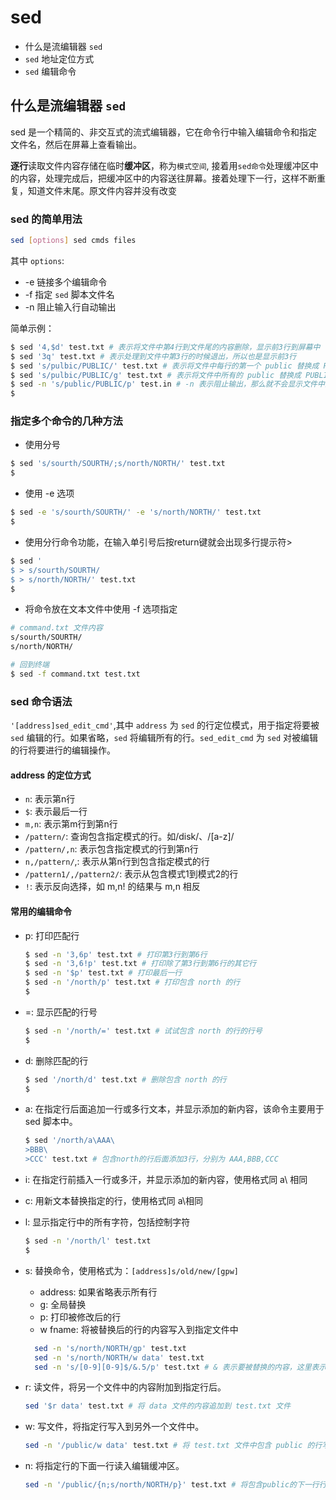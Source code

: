 # sed

* 什么是流编辑器 `sed`
* `sed` 地址定位方式
* `sed` 编辑命令

## 什么是流编辑器 `sed`

sed 是一个精简的、非交互式的流式编辑器，它在命令行中输入编辑命令和指定文件名，然后在屏幕上查看输出。

**逐行**读取文件内容存储在临时**缓冲区**，称为`模式空间`, 接着用`sed命令`处理缓冲区中的内容，处理完成后，把缓冲区中的内容送往屏幕。接着处理下一行，这样不断重复，知道文件末尾。原文件内容并没有改变

### sed 的简单用法

```sh
sed [options] sed cmds files
```

其中 `options`:

* -e 链接多个编辑命令
* -f 指定 `sed` 脚本文件名
* -n 阻止输入行自动输出

简单示例：

```sh
$ sed '4,$d' test.txt # 表示将文件中第4行到文件尾的内容删除，显示前3行到屏幕中
$ sed '3q' test.txt # 表示处理到文件中第3行的时候退出，所以也是显示前3行
$ sed 's/pulbic/PUBLIC/' test.txt # 表示将文件中每行的第一个 public 替换成 PUBLIC
$ sed 's/pulbic/PUBLIC/g' test.txt # 表示将文件中所有的 public 替换成 PUBLIC
$ sed -n 's/public/PUBLIC/p' test.in # -n 表示阻止输出，那么就不会显示文件中的任何一行，现在想要输出只包含被替换的行，那么可以在后面跟上 p
$
```

### 指定多个命令的几种方法

* 使用分号

```sh
$ sed 's/sourth/SOURTH/;s/north/NORTH/' test.txt
$
```

* 使用 -e 选项

```sh
$ sed -e 's/sourth/SOURTH/' -e 's/north/NORTH/' test.txt
$
```

* 使用分行命令功能，在输入单引号后按return键就会出现多行提示符>

```sh
$ sed '
$ > s/sourth/SOURTH/
$ > s/north/NORTH/' test.txt
$
```

* 将命令放在文本文件中使用 -f 选项指定

```sh
# command.txt 文件内容
s/sourth/SOURTH/
s/north/NORTH/

# 回到终端
$ sed -f command.txt test.txt
```

### sed 命令语法

`'[address]sed_edit_cmd'`,其中 `address` 为 `sed` 的行定位模式，用于指定将要被 `sed` 编辑的行。如果省略，`sed` 将编辑所有的行。`sed_edit_cmd` 为 `sed` 对被编辑的行将要进行的编辑操作。

#### address 的定位方式

* `n`: 表示第n行
* `$`: 表示最后一行
* `m,n`: 表示第m行到第n行
* `/pattern/`: 查询包含指定模式的行。如/disk/、/[a-z]/
* `/pattern/,n`: 表示包含指定模式的行到第n行
* `n,/pattern/`,: 表示从第n行到包含指定模式的行
* `/pattern1/,/pattern2/`: 表示从包含模式1到模式2的行
* `!`: 表示反向选择，如 m,n! 的结果与 m,n 相反

#### 常用的编辑命令

* p: 打印匹配行

  ```sh
  $ sed -n '3,6p' test.txt # 打印第3行到第6行
  $ sed -n '3,6!p' test.txt # 打印除了第3行到第6行的其它行
  $ sed -n '$p' test.txt # 打印最后一行
  $ sed -n '/north/p' test.txt # 打印包含 north 的行
  $
  ```

* =: 显示匹配的行号

  ```sh
  $ sed -n '/north/=' test.txt # 试试包含 north 的行的行号
  $
  ```

* d: 删除匹配的行

  ```sh
  $ sed '/north/d' test.txt # 删除包含 north 的行
  $
  ```

* a\: 在指定行后面追加一行或多行文本，并显示添加的新内容，该命令主要用于 sed 脚本中。

  ```sh
  $ sed '/north/a\AAA\
  >BBB\
  >CCC' test.txt # 包含north的行后面添加3行，分别为 AAA,BBB,CCC
  ```

* i\: 在指定行前插入一行或多汗，并显示添加的新内容，使用格式同 a\ 相同
* c\: 用新文本替换指定的行，使用格式同 a\相同
* l: 显示指定行中的所有字符，包括控制字符

  ```sh
  $ sed -n '/north/l' test.txt
  $
  ```

* s: 替换命令，使用格式为：`[address]s/old/new/[gpw]`
  * address: 如果省略表示所有行
  * g: 全局替换
  * p: 打印被修改后的行
  * w fname: 将被替换后的行的内容写入到指定文件中

  ```sh
    sed -n 's/north/NORTH/gp' test.txt
    sed -n 's/north/NORTH/w data' test.txt
    sed -n 's/[0-9][0-9]$/&.5/p' test.txt # & 表示要被替换的内容，这里表示将以两个数字结尾的内容替换为最后两个数字.5(就是在最后添加了.5)
  ```

* r: 读文件，将另一个文件中的内容附加到指定行后。

  ```sh
  sed '$r data' test.txt # 将 data 文件的内容追加到 test.txt 文件
  ```

* w: 写文件，将指定行写入到另外一个文件中。

  ```sh
  sed -n '/public/w data' test.txt # 将 test.txt 文件中包含 public 的行写入到 data 文件中
  ```

* n: 将指定行的下面一行读入编辑缓冲区。

  ```sh
  sed -n '/public/{n;s/north/NORTH/p}' test.txt # 将包含public的下一行行放入缓冲区，然后将缓冲区的内容中包含的north替换成NORTH。
  ```
